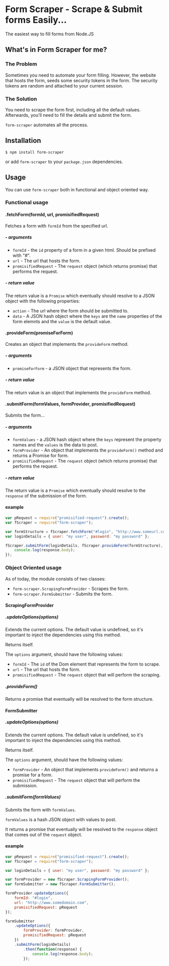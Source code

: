 Form Scraper - Scrape & Submit forms Easily...
==============================================

The easiest way to fill forms from Node.JS

## What's in Form Scraper for me?

### The Problem

Sometimes you need to automate your form filling. However, the website that hosts the form, seeds some security tokens
in the form. The security tokens are random and attached to your current session.

### The Solution

You need to scrape the form first, including all the default values. Afterwards, you'll need to fill the details and
submit the form.

`form-scraper` automates all the process.

## Installation

    $ npm install form-scraper

or add `form-scraper` to your `package.json` dependencies.

## Usage

You can use `form-scraper` both in functional and object oriented way.

### Functional usage

#### .fetchForm(formId, url, promisifiedRequest)

Fetches a form with `formId` from the specified url.

##### - arguments

* `formId` - the `id` property of a form in a given html. Should be prefixed with "#".
* `url` - The url that hosts the form.
* `promisifiedRequest` - The `request` object (which returns promise) that performs the request.

##### - return value

The return value is a `Promise` which eventually should resolve to a JSON object with the following properties:

* `action` - The url where the form should be submitted to.
* `data` - A JSON hash object where the `keys` are the `name` properties of the form elemnts and the `value`
 is the default value.

#### .provideForm(promiseForForm)

Creates an object that implements the `provideForm` method.

##### - arguments

* `promiseForForm` - a JSON object that represents the form.

##### - return value

The return value is an object that implements the `provideForm` method.

#### .submitForm(formValues, formProvider, promisifiedRequest)

Submits the form...

##### - arguments

* `formValues` - a JSON hash object where the `keys` represent the property names and the `values` is the data to post.
* `formProvider` - An object that implements the `provideForm()` method and returns a Promise for form.
* `promisifiedRequest` - The `request` object (which returns promise) that performs the request.

##### - return value

The return value is a `Promise` which eventually should resolve to the `response` of the submission of the form.

#### example

```javascript
var pRequest = require("promisified-request").create();
var fScraper = require("form-scraper");

var formStructure = fScraper.fetchForm("#login", "http://www.someurl.com", pRequest);
var loginDetails = { user: "my user", password: "my password" };

fScraper.submitForm(loginDetails, fScraper.provideForm(formStructure), pRequest).then( function (response) {
    console.log(response.body);
});
```

### Object Oriented usage

As of today, the module consists of two classes:

* `form-scraper.ScrapingFormProvider` - Scrapes the form.
* `form-scraper.FormSubmitter` - Submits the form.

#### ScrapingFormProvider

##### .updateOptions(options)

Extends the current options. The default value is undefined, so it's important to inject the dependencies using this
method.

Returns itself.

The `options` argument, should have the following values:

* `formId` - The `id` of the Dom element that represents the form to scrape.
* `url` - The url that hosts the form.
* `promisifiedRequest` - The `request` object that will perform the scraping.

##### .provideForm()

Returns a promise that eventually will be resolved to the form structure.

#### FormSubmitter

##### .updateOptions(options)

Extends the current options. The default value is undefined, so it's important to inject the dependencies using this
method.

Returns itself.

The `options` argument, should have the following values:

* `formProvider` - An object that implements `provideForm()` and returns a promise for a form.
* `promisifiedRequest` - The `request` object that will perform the submission.

##### .submitForm(formValues)

Submits the form with `formValues`.

`formValues` is a hash JSON object with values to post.

It returns a promise that eventually will be resolved to the `response` object that comes out of the `request` object.

#### example

```javascript
var pRequest = require("promisified-request").create();
var fScraper = require("form-scraper");

var loginDetails = { user: "my user", password: "my password" };

var formProvider = new fScraper.ScrapingFormProvider();
var formSubmitter = new fScraper.FormSubmitter();

formProvider.updateOptions({
    formId: "#login",
    url: "http://www.somedomain.com",
    promisifiedRequest: pRequest
});

formSubmitter
    .updateOptions({
        formProvider: formProvider,
        promisifiedRequest: pRequest
    })
    .submitForm(loginDetails)
        .then(function(response) {
            console.log(response.body);
        });
```
